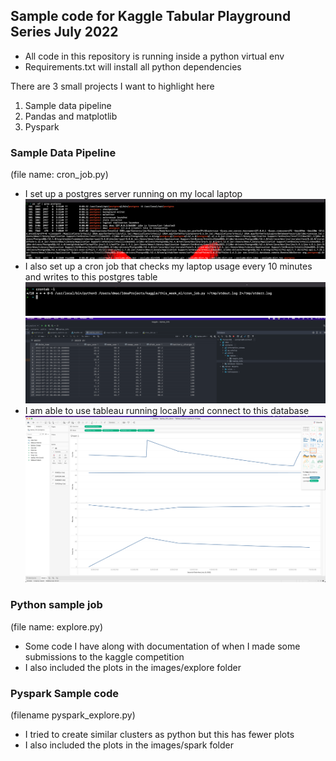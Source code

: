 ## Sample code for Kaggle Tabular Playground Series July 2022
- All code in this repository is running inside a python virtual env
- Requirements.txt will install all python dependencies

There are 3 small projects I want to highlight here
1. Sample data pipeline 
2. Pandas and matplotlib 
3. Pyspark

### Sample Data Pipeline
(file name: cron_job.py)
- I set up a postgres server running on my local laptop ![termianal](images/img.png)
- I also set up a cron job that checks my laptop usage every 10 minutes and writes to this postgres table
![termianal](images/img_1.png)
![postgres](images/img_2.png)
- I am able to use tableau running locally and connect to this database
![img.png](images/img_3.png)

### Python sample job
(file name: explore.py)
- Some code I have along with documentation of when I made some submissions to the kaggle competition
- I also included the plots in the images/explore folder

### Pyspark Sample code
(filename pyspark_explore.py)
- I tried to create similar clusters as python but this has fewer plots
- I also included the plots in the images/spark folder

